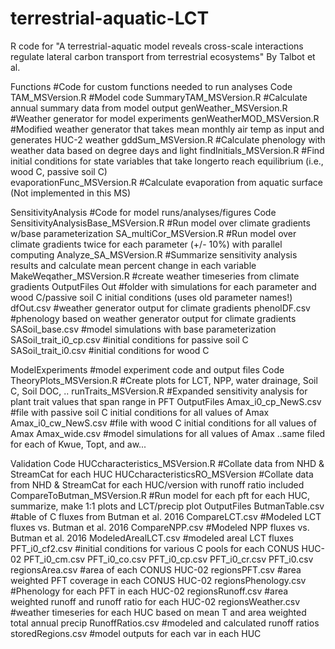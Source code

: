 # terrestrial-aquatic-LCT

R code for "A terrestrial-aquatic model reveals cross-scale interactions regulate lateral carbon transport from terrestrial ecosystems"
By Talbot et al. 

Functions #Code for custom functions needed to run analyses 
  Code
    TAM_MSVersion.R #Model code 
    SummaryTAM_MSVersion.R #Calculate annual summary data from model output
    genWeather_MSVersion.R #Weather generator for model experiments
    genWeatherMOD_MSVersion.R #Modified weather generator that takes mean monthly air temp as input and generates HUC-2 weather
    gddSum_MSVersion.R #Calculate phenology with weather data based on degree days and light
    findInitials_MSVersion.R #Find initial conditions for state variables that take longerto reach equilibrium (i.e., wood C, passive soil C)  
    evaporationFunc_MSVersion.R #Calculate evaporation from aquatic surface (Not implemented in this MS) 
    
SensitivityAnalysis #Code for model runs/analyses/figures
  Code
    SensitivityAnalysisBase_MSVersion.R #Run model over climate gradients w/base parameterization 
    SA_multiCor_MSVersion.R #Run model over climate gradients twice for each parameter (+/- 10%) with parallel computing
    Analyze_SA_MSVersion.R #Summarize sensitivity analysis results and calculate mean percent change in each variable
    MakeWeqather_MSVersion.R #create weather timeseries from climate gradients
  OutputFiles
    Out #folder with simulations for each parameter and wood C/passive soil C initial conditions (uses old parameter names!)
    dfOut.csv #weather generator output for climate gradients
    phenolDF.csv #phenology based on weather generator output for climate gradients
    SASoil_base.csv #model simulations with base parameterization
    SASoil_trait_i0_cp.csv #initial conditions for passive soil C
    SASoil_trait_i0.csv #initial conditions for wood C
    
ModelExperiments #model experiment code and output files
  Code
    TheoryPlots_MSVersion.R #Create plots for LCT, NPP, water drainage, Soil C, Soil DOC, ..
    runTraits_MSVersion.R #Expanded sensitivity analysis for plant trait values that span range in PFT
  OutputFiles
    Amax_i0_cp_NewS.csv #file with passive soil C initial conditions for all values of Amax
    Amax_i0_cw_NewS.csv #file with wood C initial conditions for all values of Amax
    Amax_wide.csv #model simulations for all values of Amax
    ..same filed for each of Kwue, Topt, and aw...
    
Validation
  Code
    HUCcharacteristics_MSVersion.R  #Collate data from NHD & StreamCat for each HUC
    HUCcharacteristicsRO_MSVersion  #Collate data from NHD & StreamCat for each HUC/version with runoff ratio included
    CompareToButman_MSVersion.R #Run model for each pft for each HUC, summarize, make 1:1 plots and LCT/precip plot 
  OutputFiles
    ButmanTable.csv #table of C fluxes from Butman et al. 2016
    CompareLCT.csv #Modeled LCT fluxes vs. Butman et al. 2016
    CompareNPP.csv #Modeled NPP fluxes vs. Butman et al. 2016
    ModeledArealLCT.csv #modeled areal LCT fluxes
    PFT_i0_cf2.csv #initial conditions for various C pools for each CONUS HUC-02
    PFT_i0_cm.csv
    PFT_i0_co.csv
    PFT_i0_cp.csv
    PFT_i0_cr.csv
    PFT_i0.csv
    regionsArea.csv #area of each CONUS HUC-02
    regionsPFT.csv #area weighted PFT coverage in each CONUS HUC-02
    regionsPhenology.csv #Phenology for each PFT in each HUC-02
    regionsRunoff.csv #area weighted runoff and runoff ratio for each HUC-02
    regionsWeather.csv #weather timeseries for each HUC based on mean T and area weighted total annual precip
    RunoffRatios.csv #modeled and calculated runoff ratios
    storedRegions.csv #model outputs for each var in each HUC

